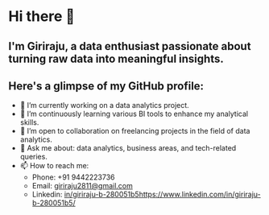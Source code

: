 # Hi there 👋
## I'm Giriraju, a data enthusiast passionate about turning raw data into meaningful insights.
## Here's a glimpse of my GitHub profile:

- 🔭 I’m currently working on a data analytics project.
- 🌱 I’m continuously learning various BI tools to enhance my analytical skills.
- 👯 I’m open to collaboration on freelancing projects in the field of data analytics.
- 💬 Ask me about: data analytics, business areas, and tech-related queries.
- 📫 How to reach me: 
  - Phone: +91 9442223736
  - Email: giriraju2811@gmail.com
  - Linkedin: [in/giriraju-b-280051b5](https://www.linkedin.com/in/giriraju-b-280051b5/)https://www.linkedin.com/in/giriraju-b-280051b5/
